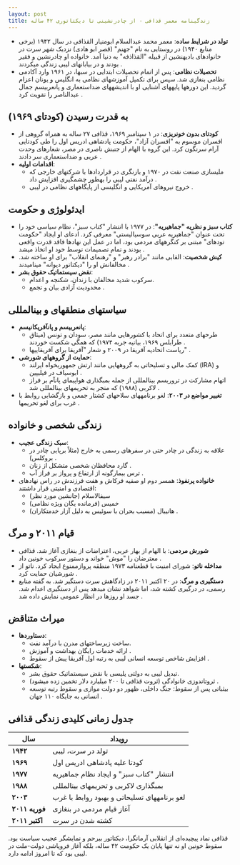```yaml
---
layout: post
title: زندگینامه معمر قذافی - از چادرنشینی تا دیکتاتوری ۴۲ ساله
---
```


- **تولد در شرایط ساده**: معمر محمد عبدالسلام ابومنیار القذافی در سال ۱۹۴۲ (برخی منابع ۱۹۴۰) در روستایی به نام "جهنم" (قصر ابو هادی) نزدیک شهر سرت در خانوادهای بادیهنشین از قبیله "القذاذفه" به دنیا آمد. خانواده او چادرنشین و فقیر بودند و در بیابانهای لیبی زندگی میکردند .
- **تحصیلات نظامی**: پس از اتمام تحصیلات ابتدایی در سبها، در ۱۹۶۱ وارد آکادمی نظامی بنغازی شد. سپس برای تکمیل آموزشهای نظامی به انگلیس و یونان اعزام گردید. این دورهها پایههای آشنایی او با اندیشههای ضداستعماری و پانعربیسم جمال عبدالناصر را تقویت کرد .

## به قدرت رسیدن (کودتای ۱۹۶۹)
- **کودتای بدون خونریزی**: در ۱ سپتامبر ۱۹۶۹، قذافی ۲۷ ساله به همراه گروهی از افسران موسوم به "افسران آزاد"، حکومت پادشاهی ادریس اول را طی کودتایی آرام سرنگون کرد. این گروه با الهام از جنبش ناصری در مصر، شعارهای وحدت عربی و ضداستعماری سر دادند .
- **اقدامات اولیه**:  
  - ملیسازی صنعت نفت در ۱۹۷۰ و بازنگری در قراردادها با شرکتهای خارجی که درآمد نفتی لیبی را بهطور چشمگیری افزایش داد .  
  - خروج نیروهای آمریکایی و انگلیسی از پایگاههای نظامی در لیبی .

## ایدئولوژی و حکومت
- **کتاب سبز و نظریه "جماهیریه"**: در ۱۹۷۷ با انتشار "کتاب سبز"، نظام سیاسی خود را تحت عنوان "جماهیریه عربی سوسیالیستی" معرفی کرد. ادعای او ایجاد "حکومت تودهای" مبتنی بر کنگرههای مردمی بود، اما در عمل این نهادها فاقد قدرت واقعی بودند و تمام تصمیمات توسط خود او اتخاذ میشد .
- **کیش شخصیت**: القابی مانند "برادر رهبر" و "رهنمای انقلاب" برای او ساخته شد. مخالفانش او را "دیکتاتور دیوانه" مینامیدند .
- **نقض سیستماتیک حقوق بشر**:  
  - سرکوب شدید مخالفان با زندان، شکنجه و اعدام.  
  - محدودیت آزادی بیان و تجمع .

## سیاستهای منطقهای و بینالمللی
- **پانعربیسم و پانآفریکانیسم**:  
  - طرحهای متعدد برای اتحاد با کشورهایی مانند مصر، سودان و تونس (میثاق طرابلس ۱۹۶۹، بیانیه جربه ۱۹۷۴) که همگی شکست خوردند .  
  - ریاست اتحادیه آفریقا در ۲۰۰۹ و شعار "آفریقا برای آفریقاییها" .
- **حمایت از گروههای شورشی**:  
  - کمک مالی و تسلیحاتی به گروههایی مانند ارتش جمهوریخواه ایرلند (IRA) و ابوسیاف در فیلیپین .  
  - اتهام مشارکت در تروریسم بینالمللی از جمله بمبگذاری هواپیمای پانآم بر فراز لاکربی (۱۹۸۸) که منجر به تحریمهای بینالمللی شد .
- **تغییر مواضع در ۲۰۰۳**: لغو برنامههای سلاحهای کشتار جمعی و بازگشایی روابط با غرب برای لغو تحریمها .

## زندگی شخصی و خانواده
- **سبک زندگی عجیب**:  
  - علاقه به زندگی در چادر حتی در سفرهای رسمی به خارج (مثلاً برپایی چادر در بروکلس) .  
  - گارد محافظان شخصی متشکل از زنان .  
  - ترس بیمارگونه از ارتفاع و پرواز بر فراز آب .
- **خانواده پرنفوذ**: همسر دوم او صفیه فرکاش و هفت فرزندش در راس نهادهای اقتصادی و امنیتی قرار داشتند:  
  - سیفالاسلام (جانشین مورد نظر)  
  - خمیس (فرمانده یگان ویژه نظامی)  
  - هانیبال (مسبب بحران با سوئیس به دلیل آزار خدمتکاران) .

## قیام ۲۰۱۱ و مرگ
- **شورش مردمی**: با الهام از بهار عربی، اعتراضات از بنغازی آغاز شد. قذافی معترضان را "موش" خواند و دستور سرکوب خونین داد .
- **مداخله ناتو**: شورای امنیت با قطعنامه ۱۹۷۳ منطقه پروازممنوع ایجاد کرد. ناتو از شورشیان حمایت کرد .
- **دستگیری و مرگ**: در ۲۰ اکتبر ۲۰۱۱ در زادگاهش سرت دستگیر شد. به گفته منابع رسمی، در درگیری کشته شد، اما شواهد نشان میدهد پس از دستگیری اعدام شد. جسد او روزها در انظار عمومی نمایش داده شد .

## میراث متناقض
- **دستاوردها**:  
  - ساخت زیرساختهای مدرن با درآمد نفت.  
  - ارائه خدمات رایگان بهداشت و آموزش .  
  - افزایش شاخص توسعه انسانی لیبی به رتبه اول آفریقا پیش از سقوط .
- **شکستها**:  
  - تبدیل لیبی به دولتی پلیسی با نقض سیستماتیک حقوق بشر.  
  - ثروتاندوزی خانوادگی (ثروت قذافی تا ۲۰۰ میلیارد دلار تخمین زده میشود) .  
  - بیثباتی پس از سقوط: جنگ داخلی، ظهور دو دولت موازی و سقوط رتبه توسعه انسانی به جایگاه ۱۱۰ جهان .

## جدول زمانی کلیدی زندگی قذافی

| **سال**       | **رویداد**                                 |
|---------------|--------------------------------------------|
| **۱۹۴۲**      | تولد در سرت، لیبی                          |
| **۱۹۶۹**      | کودتا علیه پادشاهی ادریس اول               |
| **۱۹۷۷**      | انتشار "کتاب سبز" و ایجاد نظام جماهیریه   |
| **۱۹۸۸**      | بمبگذاری لاکربی و تحریمهای بینالمللی     |
| **۲۰۰۳**      | لغو برنامههای تسلیحاتی و بهبود روابط با غرب |
| **فوریه ۲۰۱۱**| آغاز قیام مردمی در بنغازی                 |
| **اکتبر ۲۰۱۱**| کشته شدن در سرت                           |

قذافی نماد پیچیده‌ای از انقلابی آرمانگرا، دیکتاتور بیرحم و نمایشگر عجیب سیاست بود. سقوط خونین او نه تنها پایان یک حکومت ۴۲ ساله، بلکه آغاز فروپاشی دولت-ملت در لیبی بود که تا امروز ادامه دارد.
